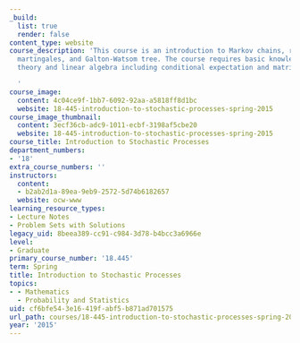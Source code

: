 ```yaml
---
_build:
  list: true
  render: false
content_type: website
course_description: 'This course is an introduction to Markov chains, random walks,
  martingales, and Galton-Watsom tree. The course requires basic knowledge in probability
  theory and linear algebra including conditional expectation and matrix.

  '
course_image:
  content: 4c04ce9f-1bb7-6092-92aa-a5818ff8d1bc
  website: 18-445-introduction-to-stochastic-processes-spring-2015
course_image_thumbnail:
  content: 3ecf36cb-adc9-1011-ecbf-3198af5cbe20
  website: 18-445-introduction-to-stochastic-processes-spring-2015
course_title: Introduction to Stochastic Processes
department_numbers:
- '18'
extra_course_numbers: ''
instructors:
  content:
  - b2ab2d1a-89ea-9eb9-2572-5d74b6182657
  website: ocw-www
learning_resource_types:
- Lecture Notes
- Problem Sets with Solutions
legacy_uid: 8beea389-cc91-c984-3d78-b4bcc3a6966e
level:
- Graduate
primary_course_number: '18.445'
term: Spring
title: Introduction to Stochastic Processes
topics:
- - Mathematics
  - Probability and Statistics
uid: cf6bfe54-3e16-419f-abf5-b871ad701575
url_path: courses/18-445-introduction-to-stochastic-processes-spring-2015
year: '2015'
---
```

